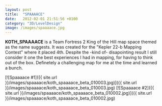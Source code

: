 ```yaml
---
layout: post
title:  "SPAAAACE"
date:   2012-02-01 21:51:56 +0100
category: "3D/LevelDesign"
image: /images/spaaaace.jpg
---
```


**KOTH_SPAAAACE** is a Team Fortress 2 King of the Hill map space themed as the name suggests. It was created for the "Kepler 22-b Mapping Contest" where it placed 4th. Despite the -kind of- disapointing result I still consider it one the best experiences I had in mapping, for having to think out of the box. Definetely a challenging map for me at the time and learned a bunch.

[![Spaaaace #1]({{ site.url }}/images/spaaaace/koth_spaaaace_beta_010003.jpg)]({{ site.url }}/images/spaaaace/koth_spaaaace_beta_010003.jpg)
[![Spaaaace #2]({{ site.url }}/images/spaaaace/koth_spaaaace_beta_010002.jpg)]({{ site.url }}/images/spaaaace/koth_spaaaace_beta_010002.jpg)
